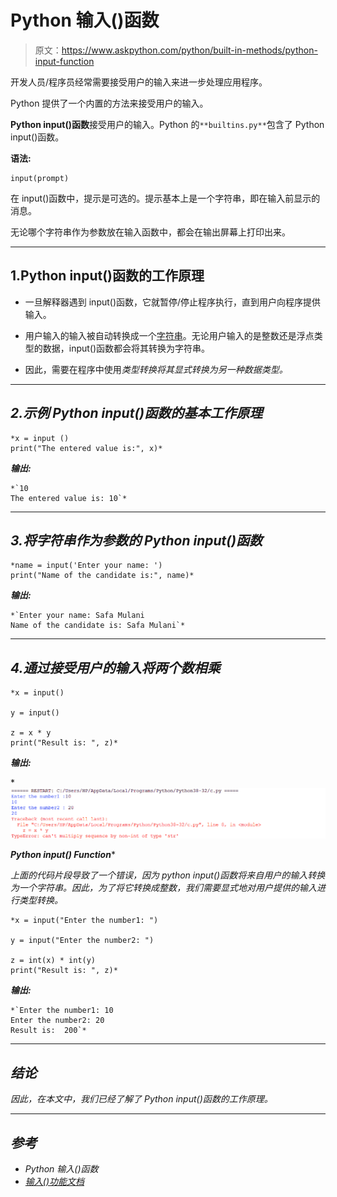 # Python 输入()函数

> 原文：<https://www.askpython.com/python/built-in-methods/python-input-function>

开发人员/程序员经常需要接受用户的输入来进一步处理应用程序。

Python 提供了一个内置的方法来接受用户的输入。

**Python input()函数**接受用户的输入。Python 的`**builtins.py**`包含了 Python input()函数。

**语法:**

```
input(prompt)
```

在 input()函数中，提示是可选的。提示基本上是一个字符串，即在输入前显示的消息。

无论哪个字符串作为参数放在输入函数中，都会在输出屏幕上打印出来。

* * *

## 1.Python input()函数的工作原理

*   一旦解释器遇到 input()函数，它就暂停/停止程序执行，直到用户向程序提供输入。

*   用户输入的输入被自动转换成一个[字符串](https://www.askpython.com/python/string/python-string-functions)。无论用户输入的是整数还是浮点类型的数据，input()函数都会将其转换为字符串。

*   因此，需要在程序中使用*类型转换将其显式转换为另一种数据类型。*

* * *

## *2.示例 Python input()函数的基本工作原理*

```
*x = input () 
print("The entered value is:", x)* 
```

***输出:***

```
*`10
The entered value is: 10`*
```

* * *

## *3.将字符串作为参数的 Python input()函数*

```
*name = input('Enter your name: ')
print("Name of the candidate is:", name)* 
```

***输出:***

```
*`Enter your name: Safa Mulani
Name of the candidate is: Safa Mulani`*
```

* * *

## *4.通过接受用户的输入将两个数相乘*

```
*x = input()

y = input()

z = x * y
print("Result is: ", z)* 
```

***输出:***

*![Input Function](img/9d6d9d1385e8392d367b6f33b26a6c34.png)

***Python input() Function**** 

*上面的代码片段导致了一个错误，因为 python input()函数将来自用户的输入转换为一个字符串。因此，为了将它转换成整数，我们需要显式地对用户提供的输入进行类型转换。*

```
*x = input("Enter the number1: ")

y = input("Enter the number2: ")

z = int(x) * int(y)
print("Result is: ", z)* 
```

***输出:***

```
*`Enter the number1: 10
Enter the number2: 20
Result is:  200`*
```

* * *

## *结论*

*因此，在本文中，我们已经了解了 Python input()函数的工作原理。*

* * *

## *参考*

*   *Python 输入()函数*
*   *[输入()功能文档](https://docs.python.org/3/library/functions.html#input)*